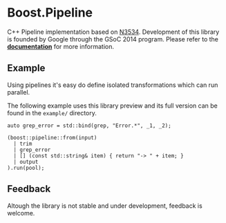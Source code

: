 Boost.Pipeline
==============

C++ Pipeline implementation based on [N3534][0].
Development of this library is founded by Google through the GSoC 2014 program.
Please refer to the [**documentation**][1] for more information.

Example
-------

Using pipelines it's easy do define isolated transformations which can run parallel.

The following example uses this library preview and its full version can be found in the `example/` directory.

    auto grep_error = std::bind(grep, "Error.*", _1, _2);

    (boost::pipeline::from(input)
      | trim
      | grep_error
      | [] (const std::string& item) { return "-> " + item; }
      | output
    ).run(pool);
  
  
Feedback
--------

Altough the library is not stable and under development, feedback is welcome.

[0]: http://www.open-std.org/jtc1/sc22/wg21/docs/papers/2013/n3534.html
[1]: http://erenon.hu/pipeline/

